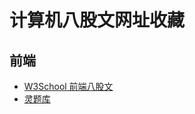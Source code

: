 # 计算机八股文网址收藏

## 前端
- [W3School 前端八股文](https://www.w3cschool.cn/web_interview/web_interview-eo763ptu.html)
- [灵题库](https://www.yuque.com/baiyueguang-rfnbu/tr4d0i)
